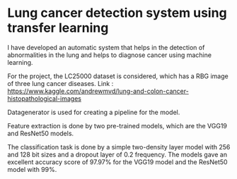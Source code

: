 # Lung cancer detection system using transfer learning
 
I have developed an automatic system that helps in the detection of abnormalities in the lung and helps to diagnose cancer using machine learning. 

For the project, the LC25000 dataset is considered, which has a RBG image of three lung cancer diseases. 
Link : https://www.kaggle.com/andrewmvd/lung-and-colon-cancer-histopathological-images


Datagenerator is used for creating a pipeline for the model.

Feature extraction is done by two pre-trained models, which are the VGG19 and ResNet50 models. 

The classification task is done by a simple two-density layer model with 256 and 128 bit sizes and a dropout layer of 0.2 frequency. 
The models gave an excellent accuracy score of 97.97% for the VGG19 model and the ResNet50 model with 99%.
